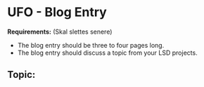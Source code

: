 # UFO - Blog Entry


**Requirements:** (Skal slettes senere)
- The blog entry should be three to four pages long.
- The blog entry should discuss a topic from your LSD projects.

## Topic:



